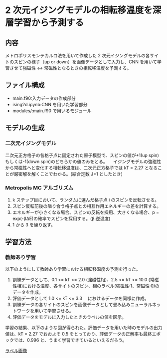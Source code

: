 # 2 次元イジングモデルの相転移温度を深層学習から予測する

## 内容

メトロポリスモンテカルロ法を用いて作成した 2 次元イジングモデルの各サイトのスピンの様子（up or down）を画像データとして入力し、CNN を用いて学習させて強磁性 ↔ 常磁性となるときの相転移温度を予測する。

## ファイル構成

- main.f90:入力データの作成部分
- ising2d.ipynb:CNN を用いた学習部分
- modules/:main.f90 で用いるモジュール

## モデルの生成

### 二次元イジングモデル

二次元正方格子の各格子点に固定された原子模型で、スピンの値が+1(up spin)もしくは-1(down spin)のどちらかの値のみをとる。
　イジングモデルの強磁性から常磁性へと変化する相転移温度は、二次元正方格子では kT = 2.27 となることが厳密解を解くことでわかる。(結合定数 J=1 としたとき)

### Metropolis MC アルゴリズム

1. k ステップ目において、ランダムに選んだ格子点 i のスピンを反転させる。
2. スピン反転前後の隣り合う格子点との相互作用エネルギーの差を計算する。
3. エネルギーが小さくなる場合、スピンの反転を採用、大きくなる場合、p = exp(-βΔE)の確率でスピンを採用する。(β:逆温度)
4. 1 から 3 を繰り返す。

## 学習方法

### 教師あり学習

以下のようにして教師あり学習における相転移温度の予測を行った。

1. 訓練データとして、0.1 <= kT <= 2.0 (強磁性相)、2.5 <= kT <= 10.0 (常磁性相)における温度、各サイトのスピン、相のラベル(強磁性:1、常磁性:0)のデータを作成。
2. 評価データとして 1.0 <= kT <= 3.3 　におけるデータを同様に作成。
3. 訓練データの各サイトのスピンを画像データとして畳み込みニューラルネットワークを用いて学習させる。
4. 評価データをモデルに入力したときのラベルの値を図示。

学習の結果、以下のような図が得られた。評価データを用いた時のモデルの出力値は、kT = 2.27 でおおよそ 0.5 をとっており、評価データの正解率も最終エポックでは、0.996 と、うまく学習できているといえるだろう。

[ラベル画像](mag_labels.png)
